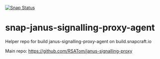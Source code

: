 [![Snap Status](https://build.snapcraft.io/badge/RSATom/janus-signalling-proxy-agent-snap.svg)](https://build.snapcraft.io/user/RSATom/janus-signalling-proxy-agent-snap)

# snap-janus-signalling-proxy-agent
Helper repo for build janus-signalling-proxy-agent on build.snapcraft.io

Main repo: https://github.com/RSATom/janus-signalling-proxy
